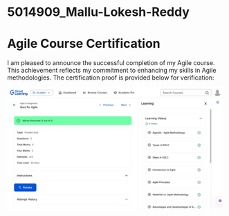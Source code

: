 # 5014909_Mallu-Lokesh-Reddy

<h1>Agile Course Certification</h1>

<p>I am pleased to announce the successful completion of my Agile course. This achievement reflects my commitment to enhancing my skills in Agile methodologies. The certification proof is provided below for verification:</p>

<img src="Agile_Certification.png" alt="Agile Certification" width="500">



